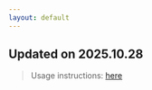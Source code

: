 ```yaml
---
layout: default
---
```


## Updated on 2025.10.28
> Usage instructions: [here](./docs/README.md#usage)


